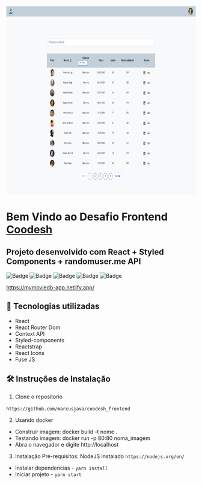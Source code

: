 <img src="src/assets/desafio2.png"  height=500/>

# Bem Vindo ao Desafio Frontend <a href="https://coodesh.com/">Coodesh</a>

## Projeto desenvolvido com React + Styled Components + randomuser.me API

![Badge](https://img.shields.io/github/issues/marcusjava/coodesh_frontend)
![Badge](https://img.shields.io/github/forks/marcusjava/coodesh_frontend)
![Badge](https://img.shields.io/github/forks/marcusjava/coodesh_frontend)
![Badge](https://img.shields.io/github/license/marcusjava/coodesh_frontend)
![Badge](https://img.shields.io/twitter/url?url=https%3A%2F%2Fgithub.com%2Fmarcusjava%2Fcoodesh_frontend)

https://mymoviedb-app.netlify.app/

## 🏁 Tecnologias utilizadas

- React
- React Router Dom
- Context API
- Styled-components
- Reactstrap
- React Icons
- Fuse JS

## 🛠 Instruções de Instalação

1. Clone o repositorio

`https://github.com/marcusjava/coodesh_frontend`

2. Usando docker

- Construir imagem: docker build -t nome .
- Testando imagem: docker run -p 80:80 noma_imagem
- Abra o navegador e digite http://localhost

3. Instalação
   Pré-requisitos: NodeJS instalado `https://nodejs.org/en/`

- Instalar dependencias - `yarn install`
- Iniciar projeto - `yarn start`
